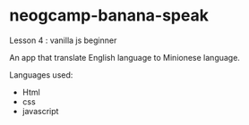 # neogcamp-banana-speak
 Lesson 4 : vanilla js beginner

 An app that translate English language to Minionese language.

 Languages used:
 - Html
 - css
 - javascript
